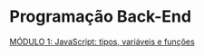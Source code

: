 # Programação Back-End

[MÓDULO 1: JavaScript: tipos, variáveis e funções](https://github.com/JoaoPauloPereirax/back-end-desenvolvimento-2024)